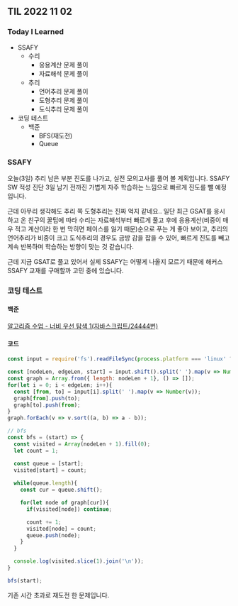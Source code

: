 ## TIL 2022 11 02

### Today I Learned

- SSAFY
  - 수리
    - 응용계산 문제 풀이
    - 자료해석 문제 풀이
  - 추리
    - 언어추리 문제 풀이
    - 도형추리 문제 풀이
    - 도식추리 문제 풀이
- 코딩 테스트
  - 백준
    - BFS(재도전)
    - Queue

### SSAFY

오늘(3일) 추리 남은 부분 진도를 나가고, 실전 모의고사를 풀어 볼 계획입니다. SSAFY SW 적성 진단 3일 남기 전까진 가볍게 자주 학습하는 느낌으로 빠르게 진도를 뺄 예정입니다.

근데 아무리 생각해도 추리 쪽 도형추리는 진짜 억지 같네요.. 일단 최근 GSAT를 응시하고 온 친구의 꿀팁에 따라 수리는 자료해석부터 빠르게 풀고 후에 응용계산(비중이 매우 적고 계산이라 한 번 막히면 
페이스를 잃기 때문)순으로 푸는 게 좋아 보이고, 추리의 언어추리가 비중이 크고 도식추리의 경우도 금방 감을 잡을 수 있어, 빠르게 진도를 빼고 계속 반복하며 학습하는 방향이 맞는 것 같습니다.

근데 지금 GSAT로 풀고 있어서 실제 SSAFY는 어떻게 나올지 모르기 때문에 해커스 SSAFY 교재를 구매할까 고민 중에 있습니다.

### 코딩 테스트

#### 백준

[알고리즘 수업 - 너비 우선 탐색 1(자바스크립트/24444번)](https://www.acmicpc.net/problem/24444)

#### 코드

```js
const input = require('fs').readFileSync(process.platform === 'linux' ? '/dev/stdin' : __dirname + '/input.txt').toString().trim().split('\n');

const [nodeLen, edgeLen, start] = input.shift().split(' ').map(v => Number(v));
const graph = Array.from({ length: nodeLen + 1}, () => []);
for(let i = 0; i < edgeLen; i++){
  const [from, to] = input[i].split(' ').map(v => Number(v));
  graph[from].push(to);
  graph[to].push(from);
}
graph.forEach(v => v.sort((a, b) => a - b));

// bfs
const bfs = (start) => {
  const visited = Array(nodeLen + 1).fill(0);
  let count = 1;

  const queue = [start];
  visited[start] = count;
  
  while(queue.length){
    const cur = queue.shift();

    for(let node of graph[cur]){
      if(visited[node]) continue;

      count += 1;
      visited[node] = count;
      queue.push(node);
    }
  }

  console.log(visited.slice(1).join('\n'));
}

bfs(start);
```

기존 시간 초과로 재도전 한 문제입니다.

